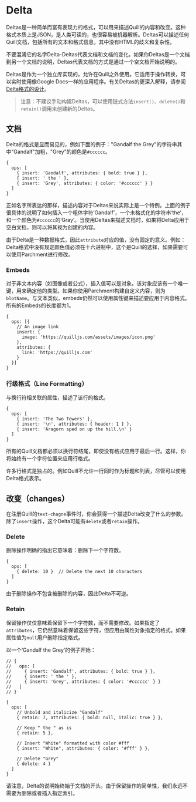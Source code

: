 # Delta

Deltas是一种简单而富有表现力的格式，可以用来描述Quill的内容和改变。这种格式本质上是JSON，是人类可读的，也很容易被机器解析。Deltas可以描述任何Quill文档，包括所有的文本和格式信息，其中没有HTML的歧义和复杂性。

不要混淆它的名字Delta-Deltas代表文档和文档的变化。如果你Deltas是一个文档到另一个文档的说明，Deltas代表文档的方式是通过一个空文档开始说明的。

Deltas是作为一个独立库实现的，允许在Quill之外使用。它适用于操作转换，可以实时使用像Google Docs一样的应用程序。有关Deltas的更深入解释，请参阅[Delta格式的设计]()。

> 注意：不建议手动构建Deltas，可以使用链式方法`insert()`、`delete()`和`retain()`调用来创建新的Deltas。

## 文档

Delta的格式是显而易见的，例如下面的例子："Gandalf the Grey"的字符串其中"Gandalf"加粗，"Grey"的颜色是`#cccccc`。

```
{
  ops: [
    { insert: 'Gandalf', attributes: { bold: true } },
    { insert: ' the ' },
    { insert: 'Grey', attributes: { color: '#cccccc' } }
  ]
}
```

正如名字所表达的那样，描述内容对于Deltas来说实际上是一个特例。上面的例子很具体的说明了如何插入一个粗体字符‘Gandalf’，一个未格式化的字符串‘the’，和一个颜色为`#cccccc`的‘Gray’。当使用Deltas来描述文档时，如果将Delta应用于空白文档，则可以将其视为创建的内容。

由于Delta是一种数据格式，因此`attribute`对应的值，没有固定的意义。例如：Delta格式中没有规定颜色值必须在十六进制中，这个是Quill的选择，如果需要可以使用Parchment进行修改。

### Embeds

对于非文本内容（如图像或者公式），插入值可以是对象。该对象应该有一个唯一键，用来确定他的类型。如果你使用Parchment构建自定义内容，则为`blotName`。与文本类似，embeds仍然可以使用属性键来描述要应用于内容格式。所有的Embeds的长度都为1。

```
{
  ops: [{
    // An image link
    insert: {
      image: 'https://quilljs.com/assets/images/icon.png'
    },
    attributes: {
      link: 'https://quilljs.com'
    }
  }]
}
```

### 行级格式（Line Formatting）

与换行符相关联的属性，描述了该行的格式。

```
{
  ops: [
    { insert: 'The Two Towers' },
    { insert: '\n', attributes: { header: 1 } },
    { insert: 'Aragorn sped on up the hill.\n' }
  ]
}
```

所有的Quill文档都必须以换行符结尾，即使没有格式应用于最后一行。这样，你将始终有一个字符位置来应用行格式。

许多行格式是独占的。例如Quill不允许一行同时作为标题和列表，尽管可以使用Delta格式表示。

## 改变（changes）

在注册Quill的`text-chagne`事件时，你会获得一个描述Delta改变了什么的参数。除了`insert`操作，这个Delta可能有`delete`或者`retain`操作。

### Delete

删除操作明确的指出它意味着：删除下一个字符数。

```
{
  ops: [
    { delete: 10 }  // Delete the next 10 characters
  ]
}
```

由于删除操作不包含被删除的内容，因此Delta不可逆。

### Retain

保留操作仅仅意味着保留下一个字符数，而不需要修改。如果指定了`attributes`，它仍然意味着保留这些字符，但应用由属性对象指定的格式。如果属性值为`null`用户删除指定格式。

以一个‘Gandalf the Grey’的例子开始：

```
// {
//   ops: [
//     { insert: 'Gandalf', attributes: { bold: true } },
//     { insert: ' the ' },
//     { insert: 'Grey', attributes: { color: '#cccccc' } }
//   ]
// }

{
  ops: [
    // Unbold and italicize "Gandalf"
    { retain: 7, attributes: { bold: null, italic: true } },

    // Keep " the " as is
    { retain: 5 },

    // Insert "White" formatted with color #fff
    { insert: "White", attributes: { color: '#fff' } },

    // Delete "Grey"
    { delete: 4 }
  ]
}
```

请注意，Delta的说明始终始于文档的开头。由于保留操作的简单性，我们永远不需要为删除或者插入指定索引。
